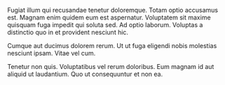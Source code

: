 Fugiat illum qui recusandae tenetur doloremque. Totam optio accusamus est. Magnam enim quidem eum est aspernatur. Voluptatem sit maxime quisquam fuga impedit qui soluta sed. Ad optio laborum. Voluptas a distinctio quo in et provident nesciunt hic.
 Cumque aut ducimus dolorem rerum. Ut ut fuga eligendi nobis molestias nesciunt ipsam. Vitae vel cum.
 Tenetur non quis. Voluptatibus vel rerum doloribus. Eum magnam id aut aliquid ut laudantium. Quo ut consequuntur et non ea.